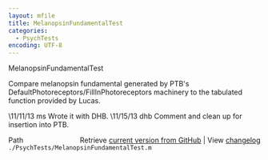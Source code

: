 ```yaml
---
layout: mfile
title: MelanopsinFundamentalTest
categories:
  - PsychTests
encoding: UTF-8
---
```


MelanopsinFundamentalTest

Compare melanopsin fundamental generated by PTB's DefaultPhotoreceptors/FillInPhotoreceptors
machinery to the tabulated function provided by Lucas.

\11/11/13  ms   Wrote it with DHB.
\11/15/13  dhb  Comment and clean up for insertion into PTB.


<div class="code_header" style="text-align:right;">
  <span style="float:left;">Path&nbsp;&nbsp;</span> <span class="counter">Retrieve <a href=
  "https://raw.github.com/Psychtoolbox-3/Psychtoolbox-3/beta/./PsychTests/MelanopsinFundamentalTest.m">current version from GitHub</a> | View <a href=
  "https://github.com/Psychtoolbox-3/Psychtoolbox-3/commits/beta/./PsychTests/MelanopsinFundamentalTest.m">changelog</a></span>
</div>
<div class="code">
  <code>./PsychTests/MelanopsinFundamentalTest.m</code>
</div>
